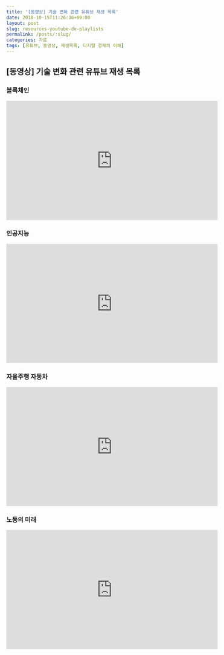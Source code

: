 ```yaml
---
title: '[동영상] 기술 변화 관련 유튜브 재생 목록'
date: 2018-10-15T11:26:36+09:00
layout: post
slug: resources-youtube-de-playlists
permalink: /posts/:slug/
categories: 자료
tags: [유튜브, 동영상, 재생목록, 디지털 경제의 이해]
---
```

## [동영상] 기술 변화 관련 유튜브 재생 목록

### 블록체인

<iframe width="560" height="315" src="https://www.youtube.com/embed/videoseries?list=PLVXj7EDVpVJtn_zKx0lZ1SUbKdR6VO1EO" frameborder="0" allow="accelerometer; autoplay; encrypted-media; gyroscope; picture-in-picture" allowfullscreen></iframe>

### 인공지능

<iframe width="560" height="315" src="https://www.youtube.com/embed/videoseries?list=PLVXj7EDVpVJt5TGB8rogYRaUKW6kZTJUS" frameborder="0" allow="accelerometer; autoplay; encrypted-media; gyroscope; picture-in-picture" allowfullscreen></iframe>


### 자율주행 자동차

<iframe width="560" height="315" src="https://www.youtube.com/embed/videoseries?list=PLVXj7EDVpVJt_jHKQr3GrUftcNncUvrWH" frameborder="0" allow="accelerometer; autoplay; encrypted-media; gyroscope; picture-in-picture" allowfullscreen></iframe>


### 노동의 미래

<iframe width="560" height="315" src="https://www.youtube.com/embed/videoseries?list=PLVXj7EDVpVJsN8mUcxUVVOrM-5lZkcbqf" frameborder="0" allow="accelerometer; autoplay; encrypted-media; gyroscope; picture-in-picture" allowfullscreen></iframe>

